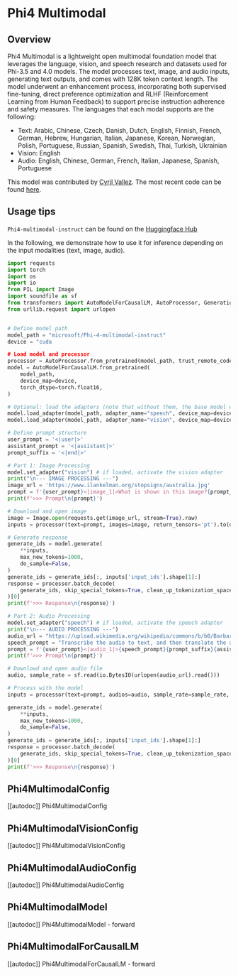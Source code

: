 <!--Copyright 2025 The HuggingFace Team. All rights reserved.
Licensed under the Apache License, Version 2.0 (the "License"); you may not use this file except in compliance with
the License. You may obtain a copy of the License at
http://www.apache.org/licenses/LICENSE-2.0
Unless required by applicable law or agreed to in writing, software distributed under the License is distributed on
an "AS IS" BASIS, WITHOUT WARRANTIES OR CONDITIONS OF ANY KIND, either express or implied. See the License for the
specific language governing permissions and limitations under the License.
⚠️ Note that this file is in Markdown but contain specific syntax for our doc-builder (similar to MDX) that may not be
rendered properly in your Markdown viewer.
-->

# Phi4 Multimodal

## Overview

Phi4 Multimodal is a lightweight open multimodal foundation model that leverages the language, vision, and speech research and datasets used for Phi-3.5 and 4.0 models. The model processes text, image, and audio inputs, generating text outputs, and comes with 128K token context length. The model underwent an enhancement process, incorporating both supervised fine-tuning, direct preference optimization and RLHF (Reinforcement Learning from Human Feedback) to support precise instruction adherence and safety measures. The languages that each modal supports are the following:

- Text: Arabic, Chinese, Czech, Danish, Dutch, English, Finnish, French, German, Hebrew, Hungarian, Italian, Japanese, Korean, Norwegian, Polish, Portuguese, Russian, Spanish, Swedish, Thai, Turkish, Ukrainian
- Vision: English
- Audio: English, Chinese, German, French, Italian, Japanese, Spanish, Portuguese

This model was contributed by [Cyril Vallez](https://huggingface.co/cyrilvallez). The most recent code can be
found [here](https://github.com/huggingface/transformers/blob/main/src/transformers/models/phi4_multimodal/modeling_phi4_multimodal.py).


## Usage tips

`Phi4-multimodal-instruct` can be found on the [Huggingface Hub](https://huggingface.co/microsoft/Phi-4-multimodal-instruct)

In the following, we demonstrate how to use it for inference depending on the input modalities (text, image, audio).

```python
import requests
import torch
import os
import io
from PIL import Image
import soundfile as sf
from transformers import AutoModelForCausalLM, AutoProcessor, GenerationConfig
from urllib.request import urlopen


# Define model path
model_path = "microsoft/Phi-4-multimodal-instruct"
device = "cuda

# Load model and processor
processor = AutoProcessor.from_pretrained(model_path, trust_remote_code=True)
model = AutoModelForCausalLM.from_pretrained(
    model_path, 
    device_map=device, 
    torch_dtype=torch.float16, 
)

# Optional: load the adapters (note that without them, the base model will very likely not work well)
model.load_adapter(model_path, adapter_name="speech", device_map=device, adapter_kwargs={"subfolder": 'speech-lora'})
model.load_adapter(model_path, adapter_name="vision", device_map=device, adapter_kwargs={"subfolder": 'vision-lora'})

# Define prompt structure
user_prompt = '<|user|>'
assistant_prompt = '<|assistant|>'
prompt_suffix = '<|end|>'

# Part 1: Image Processing
model.set_adapter("vision") # if loaded, activate the vision adapter
print("\n--- IMAGE PROCESSING ---")
image_url = 'https://www.ilankelman.org/stopsigns/australia.jpg'
prompt = f'{user_prompt}<|image_1|>What is shown in this image?{prompt_suffix}{assistant_prompt}'
print(f'>>> Prompt\n{prompt}')

# Download and open image
image = Image.open(requests.get(image_url, stream=True).raw)
inputs = processor(text=prompt, images=image, return_tensors='pt').to(device)

# Generate response
generate_ids = model.generate(
    **inputs,
    max_new_tokens=1000,
    do_sample=False,
)
generate_ids = generate_ids[:, inputs['input_ids'].shape[1]:]
response = processor.batch_decode(
    generate_ids, skip_special_tokens=True, clean_up_tokenization_spaces=False
)[0]
print(f'>>> Response\n{response}')

# Part 2: Audio Processing
model.set_adapter("speech") # if loaded, activate the speech adapter
print("\n--- AUDIO PROCESSING ---")
audio_url = "https://upload.wikimedia.org/wikipedia/commons/b/b0/Barbara_Sahakian_BBC_Radio4_The_Life_Scientific_29_May_2012_b01j5j24.flac"
speech_prompt = "Transcribe the audio to text, and then translate the audio to French. Use <sep> as a separator between the original transcript and the translation."
prompt = f'{user_prompt}<|audio_1|>{speech_prompt}{prompt_suffix}{assistant_prompt}'
print(f'>>> Prompt\n{prompt}')

# Downlowd and open audio file
audio, sample_rate = sf.read(io.BytesIO(urlopen(audio_url).read()))

# Process with the model
inputs = processor(text=prompt, audios=audio, sample_rate=sample_rate, return_tensors='pt').to(device)

generate_ids = model.generate(
    **inputs,
    max_new_tokens=1000,
    do_sample=False,
)
generate_ids = generate_ids[:, inputs['input_ids'].shape[1]:]
response = processor.batch_decode(
    generate_ids, skip_special_tokens=True, clean_up_tokenization_spaces=False
)[0]
print(f'>>> Response\n{response}')
```

## Phi4MultimodalConfig

[[autodoc]] Phi4MultimodalConfig

## Phi4MultimodalVisionConfig

[[autodoc]] Phi4MultimodalVisionConfig

## Phi4MultimodalAudioConfig

[[autodoc]] Phi4MultimodalAudioConfig

## Phi4MultimodalModel

[[autodoc]] Phi4MultimodalModel
    - forward

## Phi4MultimodalForCausalLM

[[autodoc]] Phi4MultimodalForCausalLM
    - forward
